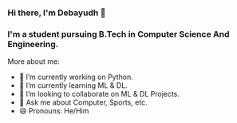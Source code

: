 ### Hi there, I'm Debayudh 👋

### I'm a student pursuing B.Tech in Computer Science And Engineering.

More about me:

- 🔭 I’m currently working on Python.
- 🌱 I’m currently learning ML & DL.
- 👯 I’m looking to collaborate on ML & DL Projects.
- 💬 Ask me about Computer, Sports, etc.
- 😄 Pronouns: He/Him

